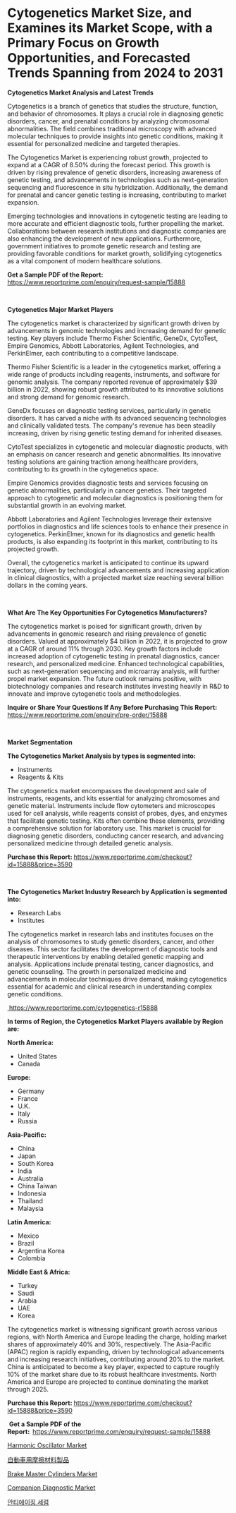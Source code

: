 <p><h1>Cytogenetics Market Size, and Examines its Market Scope, with a Primary Focus on Growth Opportunities, and Forecasted Trends Spanning from 2024 to 2031</h1></p><p><strong>Cytogenetics Market Analysis and Latest Trends</strong></p>
<p><p>Cytogenetics is a branch of genetics that studies the structure, function, and behavior of chromosomes. It plays a crucial role in diagnosing genetic disorders, cancer, and prenatal conditions by analyzing chromosomal abnormalities. The field combines traditional microscopy with advanced molecular techniques to provide insights into genetic conditions, making it essential for personalized medicine and targeted therapies.</p><p>The Cytogenetics Market is experiencing robust growth, projected to expand at a CAGR of 8.50% during the forecast period. This growth is driven by rising prevalence of genetic disorders, increasing awareness of genetic testing, and advancements in technologies such as next-generation sequencing and fluorescence in situ hybridization. Additionally, the demand for prenatal and cancer genetic testing is increasing, contributing to market expansion.</p><p>Emerging technologies and innovations in cytogenetic testing are leading to more accurate and efficient diagnostic tools, further propelling the market. Collaborations between research institutions and diagnostic companies are also enhancing the development of new applications. Furthermore, government initiatives to promote genetic research and testing are providing favorable conditions for market growth, solidifying cytogenetics as a vital component of modern healthcare solutions.</p></p>
<p><strong>Get a Sample PDF of the Report:&nbsp;</strong> <a href="https://www.reportprime.com/enquiry/request-sample/15888">https://www.reportprime.com/enquiry/request-sample/15888</a></p>
<p>&nbsp;</p>
<p><strong>Cytogenetics Major Market Players</strong></p>
<p><p>The cytogenetics market is characterized by significant growth driven by advancements in genomic technologies and increasing demand for genetic testing. Key players include Thermo Fisher Scientific, GeneDx, CytoTest, Empire Genomics, Abbott Laboratories, Agilent Technologies, and PerkinElmer, each contributing to a competitive landscape.</p><p>Thermo Fisher Scientific is a leader in the cytogenetics market, offering a wide range of products including reagents, instruments, and software for genomic analysis. The company reported revenue of approximately $39 billion in 2022, showing robust growth attributed to its innovative solutions and strong demand for genomic research.</p><p>GeneDx focuses on diagnostic testing services, particularly in genetic disorders. It has carved a niche with its advanced sequencing technologies and clinically validated tests. The company's revenue has been steadily increasing, driven by rising genetic testing demand for inherited diseases.</p><p>CytoTest specializes in cytogenetic and molecular diagnostic products, with an emphasis on cancer research and genetic abnormalities. Its innovative testing solutions are gaining traction among healthcare providers, contributing to its growth in the cytogenetics space.</p><p>Empire Genomics provides diagnostic tests and services focusing on genetic abnormalities, particularly in cancer genetics. Their targeted approach to cytogenetic and molecular diagnostics is positioning them for substantial growth in an evolving market.</p><p>Abbott Laboratories and Agilent Technologies leverage their extensive portfolios in diagnostics and life sciences tools to enhance their presence in cytogenetics. PerkinElmer, known for its diagnostics and genetic health products, is also expanding its footprint in this market, contributing to its projected growth.</p><p>Overall, the cytogenetics market is anticipated to continue its upward trajectory, driven by technological advancements and increasing application in clinical diagnostics, with a projected market size reaching several billion dollars in the coming years.</p></p>
<p>&nbsp;</p>
<p><strong>What Are The Key Opportunities For Cytogenetics Manufacturers?</strong></p>
<p><p>The cytogenetics market is poised for significant growth, driven by advancements in genomic research and rising prevalence of genetic disorders. Valued at approximately $4 billion in 2022, it is projected to grow at a CAGR of around 11% through 2030. Key growth factors include increased adoption of cytogenetic testing in prenatal diagnostics, cancer research, and personalized medicine. Enhanced technological capabilities, such as next-generation sequencing and microarray analysis, will further propel market expansion. The future outlook remains positive, with biotechnology companies and research institutes investing heavily in R&D to innovate and improve cytogenetic tools and methodologies.</p></p>
<p><strong>Inquire or Share Your Questions If Any Before Purchasing This Report:</strong> <a href="https://www.reportprime.com/enquiry/pre-order/15888">https://www.reportprime.com/enquiry/pre-order/15888</a></p>
<p>&nbsp;</p>
<p><strong>Market Segmentation</strong></p>
<p><strong>The Cytogenetics Market Analysis by types is segmented into:</strong></p>
<p><ul><li>Instruments</li><li>Reagents & Kits</li></ul></p>
<p><p>The cytogenetics market encompasses the development and sale of instruments, reagents, and kits essential for analyzing chromosomes and genetic material. Instruments include flow cytometers and microscopes used for cell analysis, while reagents consist of probes, dyes, and enzymes that facilitate genetic testing. Kits often combine these elements, providing a comprehensive solution for laboratory use. This market is crucial for diagnosing genetic disorders, conducting cancer research, and advancing personalized medicine through detailed genetic analysis.</p></p>
<p><strong>Purchase this Report:&nbsp;</strong><a href="https://www.reportprime.com/checkout?id=15888&price=3590">https://www.reportprime.com/checkout?id=15888&price=3590</a></p>
<p>&nbsp;</p>
<p><strong>The Cytogenetics Market Industry Research by Application is segmented into:</strong></p>
<p><ul><li>Research Labs</li><li>Institutes</li></ul></p>
<p><p>The cytogenetics market in research labs and institutes focuses on the analysis of chromosomes to study genetic disorders, cancer, and other diseases. This sector facilitates the development of diagnostic tools and therapeutic interventions by enabling detailed genetic mapping and analysis. Applications include prenatal testing, cancer diagnostics, and genetic counseling. The growth in personalized medicine and advancements in molecular techniques drive demand, making cytogenetics essential for academic and clinical research in understanding complex genetic conditions.</p></p>
<p><a href="https://www.reportprime.com/cytogenetics-r15888">&nbsp;https://www.reportprime.com/cytogenetics-r15888</a></p>
<p><strong>In terms of Region, the Cytogenetics Market Players available by Region are:</strong></p>
<p>
    <p> <strong> North America: </strong>
        <ul>
            <li>United States</li>
            <li>Canada</li>
        </ul>
        </p> 
    <p> <strong> Europe: </strong>
        <ul>
            <li>Germany</li>
            <li>France</li>
            <li>U.K.</li>
            <li>Italy</li>
            <li>Russia</li>
        </ul>
        </p> 
    <p> <strong> Asia-Pacific: </strong>
        <ul>
            <li>China</li>
            <li>Japan</li>
            <li>South Korea</li>
            <li>India</li>
            <li>Australia</li>
            <li>China Taiwan</li>
            <li>Indonesia</li>
            <li>Thailand</li>
            <li>Malaysia</li>
        </ul>
        </p> 
    <p> <strong> Latin America: </strong>
        <ul>
            <li>Mexico</li>
            <li>Brazil</li>
            <li>Argentina Korea</li>
            <li>Colombia</li>
        </ul>
        </p> 
    <p> <strong> Middle East & Africa: </strong>
        <ul>
            <li>Turkey</li>
            <li>Saudi</li>
            <li>Arabia</li>
            <li>UAE</li>
            <li>Korea</li>
        </ul>
    </p>
    </p>
<p><p>The cytogenetics market is witnessing significant growth across various regions, with North America and Europe leading the charge, holding market shares of approximately 40% and 30%, respectively. The Asia-Pacific (APAC) region is rapidly expanding, driven by technological advancements and increasing research initiatives, contributing around 20% to the market. China is anticipated to become a key player, expected to capture roughly 10% of the market share due to its robust healthcare investments. North America and Europe are projected to continue dominating the market through 2025.</p></p>
<p><strong>Purchase this Report: </strong><a href="https://www.reportprime.com/checkout?id=15888&price=3590">https://www.reportprime.com/checkout?id=15888&price=3590</a></p>
<p>&nbsp;<strong>Get a Sample PDF of the Report:&nbsp;&nbsp;</strong><a href="https://www.reportprime.com/enquiry/request-sample/15888">https://www.reportprime.com/enquiry/request-sample/15888</a></p>
<p><strong></strong></p>
<p><p><a href="https://www.linkedin.com/pulse/insights-harmonic-oscillator-industry-market-financial-fdc0c?trackingId=%2F4PD%2FmqMQsCcuAXIdcdMug%3D%3D">Harmonic Oscillator Market</a></p><p><a href="https://medium.com/@kathleencrooks2003/automotive-friction-material-products-market-%E3%81%AF-%E3%82%B3%E3%82%B9%E3%83%88%E7%AE%A1%E7%90%86%E3%81%A8%E5%8A%B9%E7%8E%87%E5%90%91%E4%B8%8A%E3%82%92%E5%84%AA%E5%85%88%E3%81%97%E3%81%BE%E3%81%99-%E3%81%95%E3%82%89%E3%81%AB-%E5%A0%B1%E5%91%8A%E6%9B%B8%E3%81%AF%E5%B8%82%E5%A0%B4%E3%81%AE%E9%9C%80%E8%A6%81%E9%9D%A2%E3%81%A8%E4%BE%9B%E7%B5%A6%E9%9D%A2%E3%81%AE%E4%B8%A1%E6%96%B9%E3%82%92%E3%82%AB%E3%83%90%E3%83%BC%E3%81%97%E3%81%A6%E3%81%84%E3%81%BE%E3%81%99-6eb83370af06">自動車用摩擦材料製品</a></p><p><a href="https://issuu.com/reportprime-2/docs/brake-master-cylinders-market-size-_9a4086a440d0bb">Brake Master Cylinders Market</a></p><p><a href="https://github.com/globismark/Market-Research-Report-List-5/blob/main/companion-diagnostic-market.md">Companion Diagnostic Market</a></p><p><a href="https://medium.com/@robertojones8678/%EC%84%B8%EA%B3%84-anti-aging-serum-market-%EC%9D%80-2024%EC%97%90%EC%84%9C-2031%EB%A1%9C-%EC%97%B0%ED%8F%89%EA%B7%A0-%EC%A6%9D%EA%B0%80%EC%9C%A8%EC%9D%84-%EB%B3%B4%EC%9D%BC-%EA%B2%83%EC%9C%BC%EB%A1%9C-%EC%98%88%EC%83%81%EB%90%A9%EB%8B%88%EB%8B%A4-8ca8481da19b">안티에이징 세럼</a></p></p>